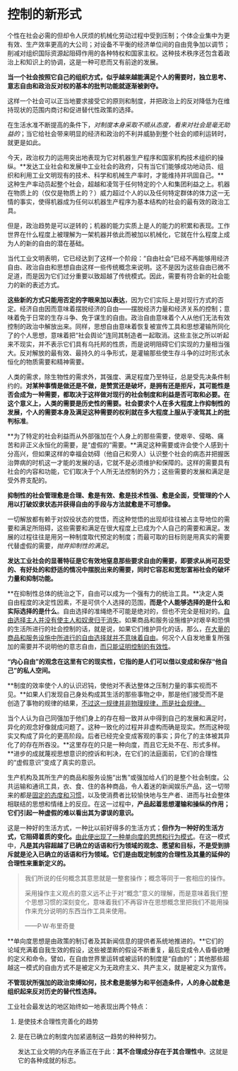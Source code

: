 # 控制的新形式

个性在社会必需的但却令人厌烦的机械化劳动过程中受到压制；个体企业集中为更有效、生产效率更高的大公司；对设备不平衡的经济单位间的自由竞争加以调节；削减对组织国际资源起阻碍作用的各种特权和国家主权。这种技术秩序还包含着政治上和知识上的协调，这是一种可悲而又有前途的发展。

**当一个社会按照它自己的组织方式，似乎越来越能满足个人的需要时，独立思考、意志自由和政治反对权的基本的批判功能就逐渐被剥夺。**

这样一个社会可以正当地要求接受它的原则和制度，并把政治上的反对降低为在维持现状的范围内商讨和促进替代性政策的选择。

在生活水准不断提高的条件下，*对制度本身采取不顺从态度，看来对社会是毫无助益的*；当它给社会带来明显的经济和政治的不利并威胁到整个社会的顺利运转时，就更是如此。

今天，政治权力的运用突出地表现为它对机器生产程序和国家机构技术组织的操纵。**发达工业社会和发展中工业社会的政府，只有当它们能够成功地动员、组织和利用工业文明现有的技术、科学和机械生产率时，才能维持并巩固自己。**这种生产率动员起整个社会，超越和凌驾于任何特定的个人和集团利益之上。机器在物质上的（仅仅是物质上的？）威力超过个人的以及任何特定群体的体力这一无情的事实，使得机器成为任何以机器生产程序为基本结构的社会的最有效的政治工具。

但是，政治趋势是可以逆转的；机器的能力实质上是人的能力的积累和表现。工作世界在什么程度上被理解为一架机器并依此而被加以机械化，它就在什么程度上成为人的新的自由的潜在基础。

当代工业文明表明，它已经达到了这样一个阶段：“自由社会”已经不再能够用经济自由、政治自由和思想自由这样一些传统概念来说明。这不是因为这些自由已微不足道，而是因为它们过分重要以致超越了传统模式。因此，需要有符合新的社会能力的新的表述方式。

**这些新的方式只能用否定的字眼来加以表达**，因为它们实际上是对现行方式的否定。经济自由因而意味着摆脱经济的自由——摆脱经济力量和经济关系的控制；意味着免于日常的生存斗争、免于谋生的自由。政治自由意味着个人从他们无法有效控制的政治中解放出来。同样，思想自由意味着恢复被宣传工具和思想灌输所同化了的个人思想，意味着把“社会舆论”连同其制造者一起取消。这些主张之所以听起来不现实，并不表示它们具有乌托邦的性质，而是说明阻碍它们实现的力量相当强大。反对解放的最有效、最持久的斗争形式，是灌输那些使生存斗争的过时形式永恒化的物质需要和精神需要。

人类的需求，除生物性的需求外，其强度、满足程度乃至特征，总是受先决条件制约的。**对某种事情是做还是不做，是赞赏还是破坏，是拥有还是拒斥，其可能性是否会成为一种需要，都取决于这样做对现行的社会制度和利益是否可取和必要。**在这个意义上，人类的需要是历史性的需要。社会要求个人在多大程度上作抑制性的发展，个人的需要本身及满足这种需要的权利就在多大程度上服从于**凌驾其上的批判标准**。

**为了特定的社会利益而从外部强加在个人身上的那些需要，使艰辛、侵略、痛苦和非正义永恒化的需要，是“虚假的”需要。**满足这种需要或许会使个人感到十分高兴，但如果这样的幸福会妨碍（他自己和旁人）认识整个社会的病态并把握医治弊病的时机这一才能的发展的话，它就不是必须维护和保障的。这样的需要具有社会的内容和功能，它们取决于个人所无法控制的外力；这些需要的发展和满足是受外界支配的。

**抑制性的社会管理愈是合理、愈是有效、愈是技术性强、愈是全面，受管理的个人用以打破奴隶状态并获得自由的手段与方法就愈是不可想像。**

一切解放都有赖于对奴役状态的觉悟，而这种觉悟的出现却往往被占主导地位的需要和满足所阻碍，这些需要和满足在很大程度上已成为个人自己的需要和满足。发展的过程往往是用另一种制度取代预定的制度；而最可取的目标则是用真实的需要代替虚假的需要，*抛弃抑制性的满足*。

**发达工业社会的显著特征是它有效地窒息那些要求自由的需要，即要求从尚可忍受的、有好处的和舒适的情况中摆脱出来的需要，同时它容忍和宽恕富裕社会的破坏力量和抑制功能。**

**在抑制性总体的统治之下，自由可以成为一个强有力的统治工具。**决定人类自由程度的决定性因素，不是可供个人选择的范围，**而是个人能够选择的是什么和实际选择的是什么**。自由选择的准绳绝不可能是绝对的，但也不完全是相对的。<u>自由选择主人并没有使主人和奴隶归于消失</u>。如果商品和服务设施维护对艰辛和恐惧的生活所进行的社会控制的话，就是说，如果它们维护异化的话，那么，<u>在大量的商品和服务设施中所进行的自由选择就并不意味着自由</u>。何况个人自发地重复所强加的需要并不说明他的意志自由，<u>而只能证明控制的有效性</u>。

**“内心自由”的观念在这里有它的现实性，它指的是人们可以借以变成和保存“他自己”的私人空间。**

**制度的效率使个人的认识迟钝，使他对不表达整体之压制力量的事实视而不见。**如果人们发现自己身处构成其生活的那些事物之中，那是他们接受而不是创造了事物的规律的结果，<u>不过这一规律并非物理规律，而是社会规律。</u>

当个人认为自己同强加于他们身上的存在相一致并从中得到自己的发展和满足时，异化的观念好像就成问题了。这种一致化的过程并非虚构而确是现实。然而这种现实又构成了异化的更高阶段。后者已经完全变成客观的事实；异化了的主体被其异化了的存在所吞没。**这里存在的只是一种向度，而且它无处不在、形式多样。**进步的成就蔑视思想意识的控诉和判决，在它们的法庭面前，它们的合理性的“虚假意识”变成了真实的意识。

生产机构及其所生产的商品和服务设施“出售”或强加给人们的是整个社会制度。公共运输和通讯工具，衣、食、住的各种商品，令人着迷的新闻娱乐产品，这一切带来的都是<u>固定的态度和习惯</u>，以及使消费者比较愉快地与生产者、进而与社会整体相联结的思想和情绪上的反应。在这一过程中，**产品起着思想灌输和操纵的作用；它们引起一种虚假的难以看出其为谬误的意识。**

这是一种好的生活方式，一种比以前好得多的生活方式；**但作为一种好的生活方式，它阻碍着质的变化。**<u>由此便出现了一种单向度的思想和行为模式</u>。在这一模式中，**凡是其内容超越了已确立的话语和行为领域的观念、愿望和目标，不是受到排斥就是沦入已确立的话语和行为领域。它们是由既定制度的合理性及其量的延伸的合理性来重新定义的。**

> 我们所说的任何概念其意思就是一整套操作；概念等同于一套相应的操作。
>
> 采用操作主义观点的意义远不止于对“概念”意义的理解，而是意味着我们整个思想习惯的深刻变化，意味着我们不再容许在思想概念里把我们不能用操作来充分说明的东西当作工具来使用。
>
> ——P·W·布里奇曼

**单向度思想是由政策的制订者及其新闻信息的提供者系统地推进的。**它们的论域充满着自我生效的假设，这些被垄断的假设不断重复，最后变成令人昏昏欲睡的定义和命令。譬如，在自由世界里运转或被运转的制度是“自由的”；其他那些超越这一模式的自由方式不是被定义为无政府主义、共产主义，就是被定义为宣传。

**不管现状所强加的政治束缚如何，技术愈是能够为和平创造条件，人的身心就愈是组织起来反对历史的替代性选择。**

工业社会最发达的地区始终如一地表现出两个特点：

1. 是使技术合理性完善化的趋势

2. 是在已确立的制度内加紧遏制这一趋势的种种努力。

   发达工业文明的内在矛盾正在于此：**其不合理成分存在于其合理性中**。这就是它的各种成就的标志。